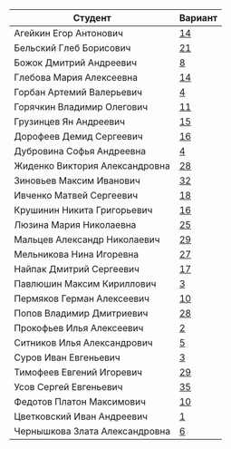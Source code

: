| **Студент** | **Вариант**|
|-------------|------------|
| Агейкин Егор Антонович | [14](./tasks/14) |
| Бельский Глеб Борисович | [21](./tasks/21) |
| Божок Дмитрий Андреевич | [8](./tasks/8) |
| Глебова Мария Алексеевна | [14](./tasks/14) |
| Горбан Артемий Валерьевич | [4](./tasks/4) |
| Горячкин Владимир Олегович | [11](./tasks/11) |
| Грузинцев Ян Андреевич | [15](./tasks/15) |
| Дорофеев Демид Сергеевич | [16](./tasks/16) |
| Дубровина Софья Андреевна | [4](./tasks/4) |
| Жиденко Виктория Александровна | [28](./tasks/28) |
| Зиновьев Максим Иванович | [32](./tasks/32) |
| Ивченко Матвей Сергеевич | [18](./tasks/18) |
| Крушинин Никита Григорьевич | [16](./tasks/16) |
| Люзина Мария Николаевна | [25](./tasks/25) |
| Мальцев Александр Николаевич | [29](./tasks/29) |
| Мельникова Нина Игоревна | [27](./tasks/27) |
| Найпак Дмитрий Сергеевич | [17](./tasks/17) |
| Павлюшин Максим Кириллович | [3](./tasks/3) |
| Пермяков Герман Алексеевич | [10](./tasks/10) |
| Попов Владимир Дмитриевич | [28](./tasks/28) |
| Прокофьев Илья Алексеевич | [2](./tasks/2) |
| Ситников Илья Александрович | [5](./tasks/5) |
| Суров Иван Евгеньевич | [3](./tasks/3) |
| Тимофеев Евгений Игоревич | [29](./tasks/29) |
| Усов Сергей Евгеньевич | [35](./tasks/35) |
| Федотов Платон Максимович | [10](./tasks/10) |
| Цветковский Иван Андреевич | [1](./tasks/1) |
| Чернышкова Злата Александровна | [6](./tasks/6) |
